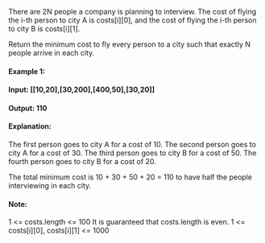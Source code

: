 There are 2N people a company is planning to interview. The cost of flying the i-th person to city A is costs[i][0], and the cost of flying the i-th person to city B is costs[i][1].

Return the minimum cost to fly every person to a city such that exactly N people arrive in each city.

 
#### Example 1:

#### Input: [[10,20],[30,200],[400,50],[30,20]]
#### Output: 110
#### Explanation: 
The first person goes to city A for a cost of 10.
The second person goes to city A for a cost of 30.
The third person goes to city B for a cost of 50.
The fourth person goes to city B for a cost of 20.

The total minimum cost is 10 + 30 + 50 + 20 = 110 to have half the people interviewing in each city.
 

#### Note:

1 <= costs.length <= 100
It is guaranteed that costs.length is even.
1 <= costs[i][0], costs[i][1] <= 1000
